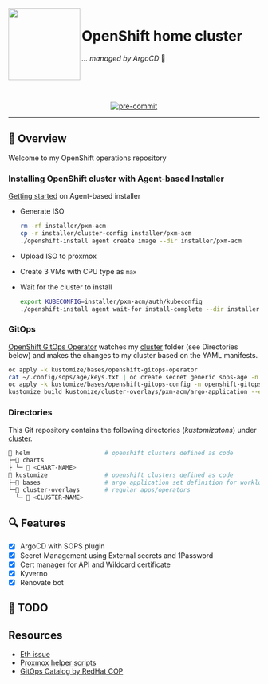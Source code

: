 <!-- markdownlint-disable MD041 -->
<img src="https://avatars.githubusercontent.com/u/792337?s=280&v=4" align="left" width="144px" height="144px"/>

# OpenShift home cluster

_... managed by ArgoCD_ :robot:

<br/>
<br/>
<br/>

<div align="center">

[![pre-commit](https://img.shields.io/badge/pre--commit-enabled?logo=pre-commit&logoColor=white&style=for-the-badge&color=brightgreen)](https://github.com/pre-commit/pre-commit)

</div>

---

## :wave: Overview

Welcome to my OpenShift operations repository

### Installing OpenShift cluster with Agent-based Installer

[Getting started](https://docs.openshift.com/container-platform/4.12/installing/installing_with_agent_based_installer/installing-with-agent-based-installer.html) on Agent-based installer

- Generate ISO

    ```bash
    rm -rf installer/pxm-acm
    cp -r installer/cluster-config installer/pxm-acm
    ./openshift-install agent create image --dir installer/pxm-acm
    ```

- Upload ISO to proxmox
- Create 3 VMs with CPU type as `max`
- Wait for the cluster to install

    ```bash
    export KUBECONFIG=installer/pxm-acm/auth/kubeconfig
    ./openshift-install agent wait-for install-complete --dir installer/pxm-acm --log-level=debug
    ```

### GitOps

[OpenShift GitOps Operator](https://docs.openshift.com/container-platform/4.12/cicd/gitops/understanding-openshift-gitops.html) watches my [cluster](./cluster/) folder (see Directories below) and makes the changes to my cluster based on the YAML manifests.

```bash
oc apply -k kustomize/bases/openshift-gitops-operator
cat ~/.config/sops/age/keys.txt | oc create secret generic sops-age -n openshift-gitops --from-file=keys.txt=/dev/stdin
oc apply -k kustomize/bases/openshift-gitops-config -n openshift-gitops
kustomize build kustomize/cluster-overlays/pxm-acm/argo-application --enable-alpha-plugins --load-restrictor LoadRestrictionsNone | oc apply -f-
```

### Directories

This Git repository contains the following directories (_kustomizatons_) under [cluster](./cluster/).

```sh
📁 helm                     # openshift clusters defined as code
├─📁 charts  
├ └─ 📁 <CHART-NAME>  
📁 kustomize                # openshift clusters defined as code
├─📁 bases                  # argo application set definition for workloads
└─📁 cluster-overlays       # regular apps/operators
  └─ 📁 <CLUSTER-NAME>  
```

## 🔍 Features

- [X] ArgoCD with SOPS plugin
- [X] Secret Management using External secrets and 1Password
- [X] Cert manager for API and Wildcard certificate
- [X] Kyverno
- [X] Renovate bot

## :hammer: TODO

## Resources

- [Eth issue](https://forum.proxmox.com/threads/e1000e-unexpected-adapter-resets.89459/)
- [Proxmox helper scripts](https://tteck.github.io/Proxmox/)
- [GitOps Catalog by RedHat COP](https://github.com/redhat-cop/gitops-catalog)
